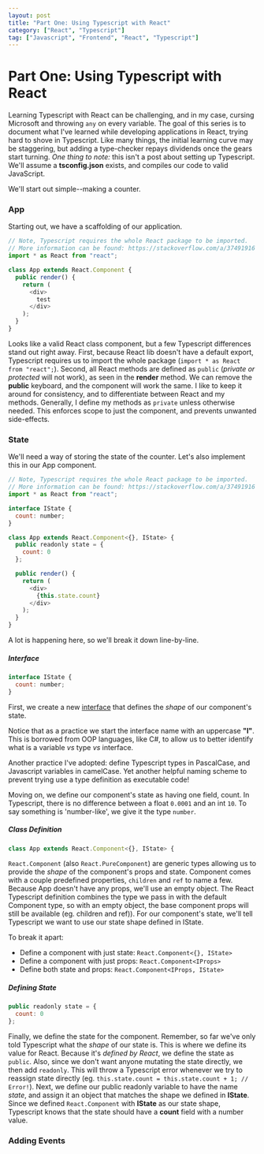 ```yaml
---
layout: post
title: "Part One: Using Typescript with React"
category: ["React", "Typescript"]
tag: ["Javascript", "Frontend", "React", "Typescript"]
---
```


# Part One: Using Typescript with React

Learning Typescript with React can be challenging, and in my case, cursing Microsoft and throwing `any` on every variable. The goal of this series is to document what I've learned while developing applications in React, trying hard to shove in Typescript. Like many things, the initial learning curve may be staggering, but adding a type-checker repays dividends once the gears start turning. *One thing to note:* this isn't a post about setting up Typescript. We'll assume a **tsconfig.json** exists, and compiles our code to valid JavaScript.

We'll start out simple--making a counter.

### App

Starting out, we have a scaffolding of our application.

```js
// Note, Typescript requires the whole React package to be imported.
// More information can be found: https://stackoverflow.com/a/37491916
import * as React from "react";

class App extends React.Component {
  public render() {
    return (
      <div>
        test
      </div>
    );
  }
}
```

Looks like a valid React class component, but a few Typescript differences stand out right away. First, because React lib doesn't have a default export, Typescript requires us to import the whole package (`import * as React from "react";`). Second, all React methods are defined as `public` (*private or protected* will not work), as seen in the **render** method. We can remove the **public** keyboard, and the component will work the same. I like to keep it around for consistency, and to differentiate between React and my methods. Generally, I define my methods as `private` unless otherwise needed. This enforces scope to just the component, and prevents unwanted side-effects.

### State

We'll need a way of storing the state of the counter. Let's also implement this in our App component.

```js
// Note, Typescript requires the whole React package to be imported.
// More information can be found: https://stackoverflow.com/a/37491916
import * as React from "react";

interface IState {
  count: number;
}

class App extends React.Component<{}, IState> {
  public readonly state = {
    count: 0
  };

  public render() {
    return (
      <div>
        {this.state.count}
      </div>
    );
  }
}
```

A lot is happening here, so we'll break it down line-by-line.

##### Interface

```js
interface IState {
  count: number;
}
```

First, we create a new [interface](https://www.typescriptlang.org/docs/handbook/interfaces.html) that defines the *shape* of our component's state. 

Notice that as a practice we start the interface name with an uppercase **"I"**. This is borrowed from OOP languages, like C#, to allow us to better identify what is a variable *vs* type *vs* interface.

Another practice I've adopted: define Typescript types in PascalCase, and Javascript variables in camelCase. Yet another helpful naming scheme to prevent trying use a type definition as executable code!

Moving on, we define our component's state as having one field, count. In Typescript, there is no difference between a float `0.0001` and an int `10`. To say something is 'number-like', we give it the type `number`.

##### Class Definition

```js
class App extends React.Component<{}, IState> {
```

`React.Component` (also `React.PureComponent`) are generic types allowing us to provide the *shape* of the component's props and state. Component comes with a couple predefined properties, `children` and `ref` to name a few. Because App doesn't have any props, we'll use an empty object. The React Typescript definition combines the type we pass in with the default Component type, so with an empty object, the base component props will still be available (eg. children and ref)). For our component's state, we'll tell Typescript we want to use our state shape defined in IState.

To break it apart:
- Define a component with just state: `React.Component<{}, IState>`
- Define a component with just props: `React.Component<IProps>`
- Define both state and props: `React.Component<IProps, IState>`

##### Defining State

```js
public readonly state = {
  count: 0
};
```

Finally, we define the state for the component. Remember, so far we've only told Typescript what the *shape* of our state is. This is where we define its value for React. Because it's *defined by React*, we define the state as `public`. Also, since we don't want anyone mutating the state directly, we then add `readonly`. This will throw a Typescript error whenever we try to reassign state directly (eg. `this.state.count = this.state.count + 1; // Error!`). Next, we define our public readonly variable to have the name *state*, and assign it an object that matches the shape we defined in **IState**. Since we defined `React.Component` with **IState** as our state shape, Typescript knows that the state should have a **count** field with a number value.

### Adding Events